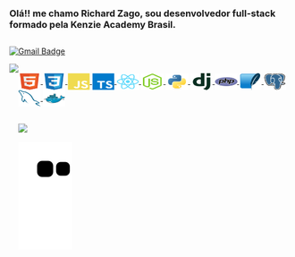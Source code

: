 ### Olá!! me chamo Richard Zago, sou desenvolvedor full-stack formado pela Kenzie Academy Brasil.

##
[![Gmail Badge](https://img.shields.io/badge/-rich.czago@gmail.com-c14438?style=flat-square&logo=Gmail&logoColor=white&link=mailto:rich.czago@gmail.com)](mailto:rich.czago@gmail.com)


<div align="center">
  <a href="https://github.com/richzago97">
  <img align="left" height="180em" src="https://github-readme-stats.vercel.app/api/top-langs/?username=richzago97&layout=compact&langs_count=7&theme=dracula"/>

</div>
<div style="display: inline_block"><br>
  <img align="center" alt="Richard-HTML" height="30" width="40" src="https://raw.githubusercontent.com/devicons/devicon/master/icons/html5/html5-original.svg">
   <img align="center" alt="Richard-CSS" height="30" width="40" src="https://raw.githubusercontent.com/devicons/devicon/master/icons/css3/css3-original.svg">
  <img align="center" alt="Richard-Js" height="30" width="40" src="https://raw.githubusercontent.com/devicons/devicon/master/icons/javascript/javascript-plain.svg">
  <img align="center" alt="Richard-Ts" height="30" width="40" src="https://raw.githubusercontent.com/devicons/devicon/master/icons/typescript/typescript-plain.svg">
  <img align="center" alt="Richard-React" height="30" width="40" src="https://raw.githubusercontent.com/devicons/devicon/master/icons/react/react-original.svg">
    <img align="center" alt="Richard-Node-Js" height="30" width="40" src="https://raw.githubusercontent.com/devicons/devicon/master/icons/nodejs/nodejs-original.svg">
  <img align="center" alt="Richard-Python" height="30" width="40" src="https://raw.githubusercontent.com/devicons/devicon/master/icons/python/python-original.svg">
  <img align="center" alt="Richard-Django" height="30" width="40" src="https://raw.githubusercontent.com/devicons/devicon/master/icons/django/django-plain.svg">
  <img align="center" alt="Richard-PHP-8" height="30" width="40" src="https://github.com/devicons/devicon/blob/master/icons/php/php-original.svg">
   <img align="center" alt="Richard-Sqlite" height="30" width="40" src="https://github.com/devicons/devicon/blob/master/icons/sqlite/sqlite-original.svg">
  <img align="center" alt="Richard-PostgreSql" height="30" width="40" src="https://github.com/devicons/devicon/blob/master/icons/postgresql/postgresql-original.svg">
  <img align="center" alt="Richard-MySQL" height="30" width="40" src="https://github.com/devicons/devicon/blob/master/icons/mysql/mysql-original.svg">
  <img align="center" alt="Richard-Docker" height="30" width="40" src="https://raw.githubusercontent.com/devicons/devicon/master/icons/docker/docker-original.svg">
  
</div>

##
<div>
  <a href="https://www.linkedin.com/in/richzago" target="_blank"><img src="https://img.shields.io/badge/-LinkedIn-%230077B5?style=for-the-badge&logo=linkedin&logoColor=white" target="_blank"></a> 
  
 ![Snake animation](https://github.com/richzago97/richzago97/blob/output/github-contribution-grid-snake.svg)
 </div>
